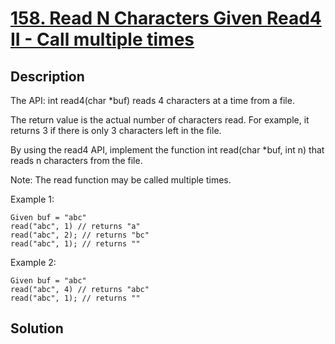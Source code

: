 # [158. Read N Characters Given Read4 II - Call multiple times](https://leetcode.com/problems/read-n-characters-given-read4-ii-call-multiple-times)

## Description

The API: int read4(char *buf) reads 4 characters at a time from a file.

The return value is the actual number of characters read. For example, it returns 3 if there is only 3 characters left in the file.

By using the read4 API, implement the function int read(char *buf, int n) that reads n characters from the file.

Note:
The read function may be called multiple times.

Example 1: 

```
Given buf = "abc"
read("abc", 1) // returns "a"
read("abc", 2); // returns "bc"
read("abc", 1); // returns ""
```

Example 2: 

```
Given buf = "abc"
read("abc", 4) // returns "abc"
read("abc", 1); // returns ""
```

## Solution

